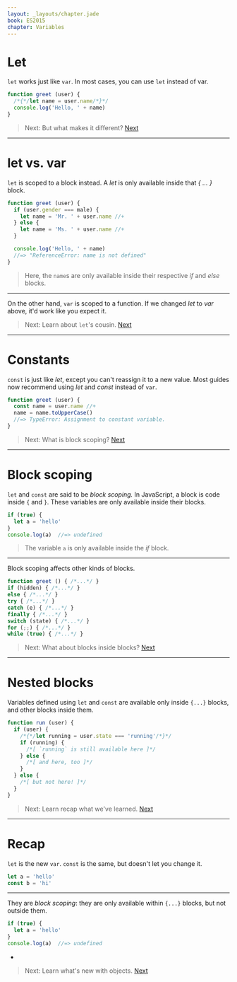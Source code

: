 ```yaml
---
layout: _layouts/chapter.jade
book: ES2015
chapter: Variables
---
```


# Let

`let` works just like `var`. In most cases, you can use `let` instead of var.

```js
function greet (user) {
  /*{*/let name = user.name/*}*/
  console.log('Hello, ' + name)
}
```

> Next: But what makes it different? [Next](#let-vs-var)

* * * * * * * * * * * * * * * * * * * * * * * * * * * * * * * * * * * * * * *

# let vs. var

`let` is scoped to a block instead. A *let* is only available inside that *{ ... }* block.

```js
function greet (user) {
  if (user.gender === male) {
    let name = 'Mr. ' + user.name //+
  } else {
    let name = 'Ms. ' + user.name //+
  }

  console.log('Hello, ' + name)
  //=> "ReferenceError: name is not defined"
}
```

> Here, the `name`s are only available inside their respective *if* and *else* blocks.

---

On the other hand, `var` is scoped to a function. If we changed *let* to *var* above, it'd work like you expect it.

> Next: Learn about `let`'s cousin. [Next](#constants)

* * * * * * * * * * * * * * * * * * * * * * * * * * * * * * * * * * * * * * *

# Constants

`const` is just like *let*, except you can't reassign it to a new value.
Most guides now recommend using *let* and *const* instead of `var`.

```js
function greet (user) {
  const name = user.name //+
  name = name.toUpperCase()
  //=> TypeError: Assignment to constant variable.
}
```


> Next: What is block scoping? [Next](#block-scoping)

* * * * * * * * * * * * * * * * * * * * * * * * * * * * * * * * * * * * * * *

# Block scoping

`let` and `const` are said to be *block scoping.* In JavaScript, a block is code inside `{` and `}`. These variables are only available inside their blocks.

```js
if (true) {
  let a = 'hello'
}
console.log(a)  //=> undefined
```

> The variable `a` is only available inside the *if* block.

---

Block scoping affects other kinds of blocks.

```js
function greet () { /*...*/ }
if (hidden) { /*...*/ }
else { /*...*/ }
try { /*...*/ }
catch (e) { /*...*/ }
finally { /*...*/ }
switch (state) { /*...*/ }
for (;;) { /*...*/ }
while (true) { /*...*/ }
```

> Next: What about blocks inside blocks? [Next](#nested-blocks)

* * * * * * * * * * * * * * * * * * * * * * * * * * * * * * * * * * * * * * *

# Nested blocks

Variables defined using `let` and `const` are available only inside `{...}` blocks, and other blocks inside them.

```js
function run (user) {
  if (user) {
    /*{*/let running = user.state === 'running'/*}*/
    if (running) {
      /*[ `running` is still available here ]*/
    } else {
      /*[ and here, too ]*/
    }
  } else {
    /*[ but not here! ]*/
  }
}
```

> Next: Learn recap what we've learned. [Next](#recap)

* * * * * * * * * * * * * * * * * * * * * * * * * * * * * * * * * * * * * * *

# Recap

`let` is the new `var`. `const` is the same, but doesn't let you change it.

```js
let a = 'hello'
const b = 'hi'
```

---

They are *block scoping*: they are only available within `{...}` blocks, but not outside them.

```js
if (true) {
  let a = 'hello'
}
console.log(a)  //=> undefined
```

-

> Next: Learn what's new with objects. [Next](../objects.html)

